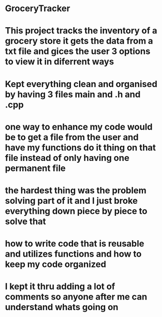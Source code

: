 # GroceryTracker

# This project tracks the inventory of a grocery store it gets the data from a txt file and gices the user 3 options to view it in diferrent ways
# Kept everything clean and organised by having 3 files main and .h and .cpp
# one way to enhance my code would be to get a file from the user and have my functions do it thing on that file instead of only having one permanent file
# the hardest thing was the problem solving part of it and I just broke everything down piece by piece to solve that
# how to write code that is reusable and utilizes functions and how to keep my code organized 
# I kept it thru adding a lot of comments so anyone after me can understand whats going on
